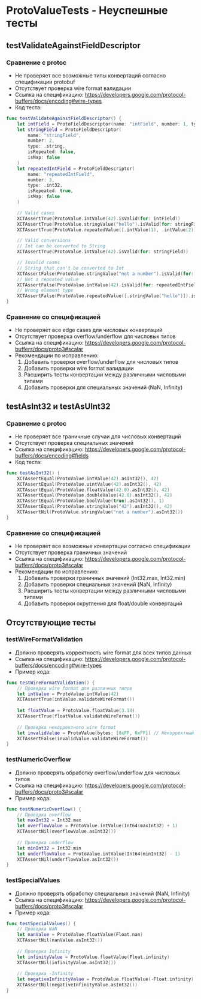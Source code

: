 # ProtoValueTests - Неуспешные тесты

## testValidateAgainstFieldDescriptor
### Сравнение с protoc
- Не проверяет все возможные типы конвертаций согласно спецификации protobuf
- Отсутствует проверка wire format валидации
- Ссылка на спецификацию: https://developers.google.com/protocol-buffers/docs/encoding#wire-types
- Код теста:
```swift
func testValidateAgainstFieldDescriptor() {
    let intField = ProtoFieldDescriptor(name: "intField", number: 1, type: .int32, isRepeated: false, isMap: false)
    let stringField = ProtoFieldDescriptor(
        name: "stringField",
        number: 2,
        type: .string,
        isRepeated: false,
        isMap: false
    )
    let repeatedIntField = ProtoFieldDescriptor(
        name: "repeatedIntField",
        number: 3,
        type: .int32,
        isRepeated: true,
        isMap: false
    )

    // Valid cases
    XCTAssertTrue(ProtoValue.intValue(42).isValid(for: intField))
    XCTAssertTrue(ProtoValue.stringValue("hello").isValid(for: stringField))
    XCTAssertTrue(ProtoValue.repeatedValue([.intValue(1), .intValue(2)]).isValid(for: repeatedIntField))

    // Valid conversions
    // Int can be converted to String
    XCTAssertTrue(ProtoValue.intValue(42).isValid(for: stringField))

    // Invalid cases
    // String that can't be converted to Int
    XCTAssertFalse(ProtoValue.stringValue("not a number").isValid(for: intField))
    // Not a repeated value
    XCTAssertFalse(ProtoValue.intValue(42).isValid(for: repeatedIntField))
    // Wrong element type
    XCTAssertFalse(ProtoValue.repeatedValue([.stringValue("hello")]).isValid(for: repeatedIntField))
}
```

### Сравнение со спецификацией
- Не проверяет все edge cases для числовых конвертаций
- Отсутствует проверка overflow/underflow для числовых типов
- Ссылка на спецификацию: https://developers.google.com/protocol-buffers/docs/proto3#scalar
- Рекомендации по исправлению:
  1. Добавить проверки overflow/underflow для числовых типов
  2. Добавить проверки wire format валидации
  3. Расширить тесты конвертации между различными числовыми типами
  4. Добавить проверки для специальных значений (NaN, Infinity)

## testAsInt32 и testAsUInt32
### Сравнение с protoc
- Не проверяет все граничные случаи для числовых конвертаций
- Отсутствует проверка специальных значений
- Ссылка на спецификацию: https://developers.google.com/protocol-buffers/docs/encoding#fields
- Код теста:
```swift
func testAsInt32() {
    XCTAssertEqual(ProtoValue.intValue(42).asInt32(), 42)
    XCTAssertEqual(ProtoValue.uintValue(42).asInt32(), 42)
    XCTAssertEqual(ProtoValue.floatValue(42.0).asInt32(), 42)
    XCTAssertEqual(ProtoValue.doubleValue(42.0).asInt32(), 42)
    XCTAssertEqual(ProtoValue.boolValue(true).asInt32(), 1)
    XCTAssertEqual(ProtoValue.stringValue("42").asInt32(), 42)
    XCTAssertNil(ProtoValue.stringValue("not a number").asInt32())
}
```

### Сравнение со спецификацией
- Не проверяет все возможные конвертации согласно спецификации
- Отсутствует проверка граничных значений
- Ссылка на спецификацию: https://developers.google.com/protocol-buffers/docs/proto3#scalar
- Рекомендации по исправлению:
  1. Добавить проверки граничных значений (Int32.max, Int32.min)
  2. Добавить проверки специальных значений (NaN, Infinity)
  3. Расширить тесты конвертации между различными числовыми типами
  4. Добавить проверки округления для float/double конвертаций

## Отсутствующие тесты
### testWireFormatValidation
- Должно проверять корректность wire format для всех типов данных
- Ссылка на спецификацию: https://developers.google.com/protocol-buffers/docs/encoding#wire-types
- Пример кода:
```swift
func testWireFormatValidation() {
    // Проверка wire format для различных типов
    let intValue = ProtoValue.intValue(42)
    XCTAssertTrue(intValue.validateWireFormat())
    
    let floatValue = ProtoValue.floatValue(3.14)
    XCTAssertTrue(floatValue.validateWireFormat())
    
    // Проверка некорректного wire format
    let invalidValue = ProtoValue(bytes: [0xFF, 0xFF]) // Некорректный wire format
    XCTAssertFalse(invalidValue.validateWireFormat())
}
```

### testNumericOverflow
- Должно проверять обработку overflow/underflow для числовых типов
- Ссылка на спецификацию: https://developers.google.com/protocol-buffers/docs/proto3#scalar
- Пример кода:
```swift
func testNumericOverflow() {
    // Проверка overflow
    let maxInt32 = Int32.max
    let overflowValue = ProtoValue.intValue(Int64(maxInt32) + 1)
    XCTAssertNil(overflowValue.asInt32())
    
    // Проверка underflow
    let minInt32 = Int32.min
    let underflowValue = ProtoValue.intValue(Int64(minInt32) - 1)
    XCTAssertNil(underflowValue.asInt32())
}
```

### testSpecialValues
- Должно проверять обработку специальных значений (NaN, Infinity)
- Ссылка на спецификацию: https://developers.google.com/protocol-buffers/docs/proto3#scalar
- Пример кода:
```swift
func testSpecialValues() {
    // Проверка NaN
    let nanValue = ProtoValue.floatValue(Float.nan)
    XCTAssertNil(nanValue.asInt32())
    
    // Проверка Infinity
    let infinityValue = ProtoValue.floatValue(Float.infinity)
    XCTAssertNil(infinityValue.asInt32())
    
    // Проверка -Infinity
    let negativeInfinityValue = ProtoValue.floatValue(-Float.infinity)
    XCTAssertNil(negativeInfinityValue.asInt32())
}
``` 